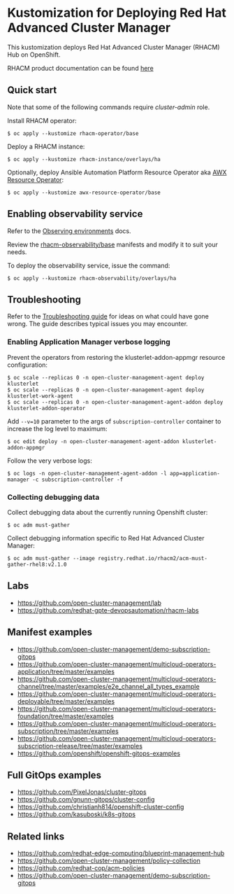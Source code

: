 # Kustomization for Deploying Red Hat Advanced Cluster Manager

This kustomization deploys Red Hat Advanced Cluster Manager (RHACM) Hub on OpenShift.

RHACM product documentation can be found [here](https://access.redhat.com/documentation/en-us/red_hat_advanced_cluster_management_for_kubernetes)

## Quick start

Note that some of the following commands require *cluster-admin* role.

Install RHACM operator:
```
$ oc apply --kustomize rhacm-operator/base
```

Deploy a RHACM instance:
```
$ oc apply --kustomize rhacm-instance/overlays/ha
```

Optionally, deploy Ansible Automation Platform Resource Operator aka [AWX Resource Operator](https://github.com/ansible/awx-resource-operator):

```
$ oc apply --kustomize awx-resource-operator/base
```

## Enabling observability service

Refer to the [Observing environments](https://access.redhat.com/documentation/en-us/red_hat_advanced_cluster_management_for_kubernetes/2.1/html/observing_environments/observing-environments) docs.

Review the [rhacm-observability/base](rhacm-observability/base) manifests and modify it to suit your needs.

To deploy the observability service, issue the command:

```
$ oc apply --kustomize rhacm-observability/overlays/ha
```
## Troubleshooting

Refer to the [Troubleshooting guide](https://access.redhat.com/documentation/en-us/red_hat_advanced_cluster_management_for_kubernetes/2.1/html/troubleshooting/troubleshooting) for ideas on what could have gone wrong. The guide describes typical issues you may encounter.

### Enabling Application Manager verbose logging

Prevent the operators from restoring the klusterlet-addon-appmgr resource configuration:

```
$ oc scale --replicas 0 -n open-cluster-management-agent deploy klusterlet 
$ oc scale --replicas 0 -n open-cluster-management-agent deploy klusterlet-work-agent
$ oc scale --replicas 0 -n open-cluster-management-agent-addon deploy klusterlet-addon-operator
```

Add `--v=10` parameter to the args of `subscription-controller` container to increase the log level to maximum:

```
$ oc edit deploy -n open-cluster-management-agent-addon klusterlet-addon-appmgr
```

Follow the very verbose logs:

```
$ oc logs -n open-cluster-management-agent-addon -l app=application-manager -c subscription-controller -f
```

### Collecting debugging data

Collect debugging data about the currently running Openshift cluster:

```
$ oc adm must-gather
```

Collect debugging information specific to Red Hat Advanced Cluster Manager:

```
$ oc adm must-gather --image registry.redhat.io/rhacm2/acm-must-gather-rhel8:v2.1.0
```

## Labs

* https://github.com/open-cluster-management/lab
* https://github.com/redhat-gpte-devopsautomation/rhacm-labs

## Manifest examples

* https://github.com/open-cluster-management/demo-subscription-gitops
* https://github.com/open-cluster-management/multicloud-operators-application/tree/master/examples
* https://github.com/open-cluster-management/multicloud-operators-channel/tree/master/examples/e2e_channel_all_types_example
* https://github.com/open-cluster-management/multicloud-operators-deployable/tree/master/examples
* https://github.com/open-cluster-management/multicloud-operators-foundation/tree/master/examples
* https://github.com/open-cluster-management/multicloud-operators-subscription/tree/master/examples
* https://github.com/open-cluster-management/multicloud-operators-subscription-release/tree/master/examples
* https://github.com/openshift/openshift-gitops-examples

## Full GitOps examples

* https://github.com/PixelJonas/cluster-gitops
* https://github.com/gnunn-gitops/cluster-config
* https://github.com/christianh814/openshift-cluster-config
* https://github.com/kasuboski/k8s-gitops

## Related links

* https://github.com/redhat-edge-computing/blueprint-management-hub
* https://github.com/open-cluster-management/policy-collection
* https://github.com/redhat-cop/acm-policies
* https://github.com/open-cluster-management/demo-subscription-gitops
